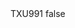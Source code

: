 <?xml version="1.0" encoding="UTF-8"?>
<CustomMetadata xmlns="http://soap.sforce.com/2006/04/metadata">
    <label>TXU991</label>
    <protected>false</protected>
</CustomMetadata>
